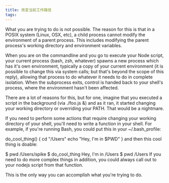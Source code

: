 ```yaml
---
title: 改变当前工作路径
tags:
---
```

What you are trying to do is not possible. The reason for this is that in a POSIX system (Linux, OSX, etc), a child process cannot modify the environment of a parent process. This includes modifying the parent process's working directory and environment variables.

When you are on the commandline and you go to execute your Node script, your current process (bash, zsh, whatever) spawns a new process which has it's own environment, typically a copy of your current environment (it is possible to change this via system calls; but that's beyond the scope of this reply), allowing that process to do whatever it needs to do in complete isolation. When the subprocess exits, control is handed back to your shell's process, where the environment hasn't been affected.

There are a lot of reasons for this, but for one, imagine that you executed a script in the background (via ./foo.js &) and as it ran, it started changing your working directory or overriding your PATH. That would be a nightmare.

If you need to perform some actions that require changing your working directory of your shell, you'll need to write a function in your shell. For example, if you're running Bash, you could put this in your ~/.bash_profile:

do_cool_thing() {
  cd "/Users"
  echo "Hey, I'm in $PWD"
}
and then this cool thing is doable:

$ pwd
/Users/spike
$ do_cool_thing
Hey, I'm in /Users
$ pwd
/Users
If you need to do more complex things in addition, you could always call out to your nodejs script from that function.

This is the only way you can accomplish what you're trying to do.